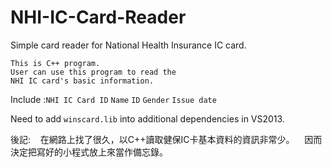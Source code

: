 # NHI-IC-Card-Reader
Simple card reader for National Health Insurance IC card.

    This is C++ program.
    User can use this program to read the
    NHI IC card's basic information.

Include :`NHI IC Card ID` `Name` `ID` `Gender` `Issue date`


Need to add `winscard.lib` into additional dependencies in VS2013.


後記:
    在網路上找了很久，以C++讀取健保IC卡基本資料的資訊非常少。
    因而決定把寫好的小程式放上來當作備忘錄。
